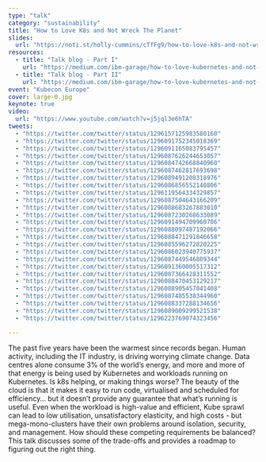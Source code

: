 ```yaml
---
type: "talk"
category: "sustainability"
title: "How to Love K8s and Not Wreck The Planet"
slides:
  url: "https://noti.st/holly-cummins/cTfFg9/how-to-love-k8s-and-not-wreck-the-planet-keynote"
resources:
  - title: "Talk blog - Part I"
    url: "https://medium.com/ibm-garage/how-to-love-kubernetes-and-not-wreck-the-planet-part-i-elasticity-and-utilization-19fcae120628"
  - title: "Talk blog - Part II"
    url: "https://medium.com/ibm-garage/how-to-love-kubernetes-and-not-wreck-the-planet-part-ii-revenge-of-the-zombies-9ae8e925c094"
event: "Kubecon Europe"
cover: large-0.jpg
keynote: true
video:
  url: "https://www.youtube.com/watch?v=j5jql3e6hTA"
tweets:
  - "https://twitter.com/twitter/status/1296157125983580160"
  - "https://twitter.com/twitter/status/1296091752345018369"
  - "https://twitter.com/twitter/status/1296091165083795457"
  - "https://twitter.com/twitter/status/1296087626244653057"
  - "https://twitter.com/twitter/status/1296084742668840960"
  - "https://twitter.com/twitter/status/1296087462817693698"
  - "https://twitter.com/twitter/status/1296089491208318976"
  - "https://twitter.com/twitter/status/1296086856552140806"
  - "https://twitter.com/twitter/status/1296119564334329857"
  - "https://twitter.com/twitter/status/1296087504643166209"
  - "https://twitter.com/twitter/status/1296088683267883010"
  - "https://twitter.com/twitter/status/1296087230268633089"
  - "https://twitter.com/twitter/status/1296091494709960706"
  - "https://twitter.com/twitter/status/1296088097487192066"
  - "https://twitter.com/twitter/status/1296088471291846658"
  - "https://twitter.com/twitter/status/1296085596272820225"
  - "https://twitter.com/twitter/status/1296086023940775937"
  - "https://twitter.com/twitter/status/1296087449546809344"
  - "https://twitter.com/twitter/status/1296091360005517312"
  - "https://twitter.com/twitter/status/1296087366428311552"
  - "https://twitter.com/twitter/status/1296088470453129217"
  - "https://twitter.com/twitter/status/1296088905457041408"
  - "https://twitter.com/twitter/status/1296087485538344960"
  - "https://twitter.com/twitter/status/1296088337288134656"
  - "https://twitter.com/twitter/status/1296089009299521538"
  - "https://twitter.com/twitter/status/1296223769074323456"

---
```

The past five years have been the warmest since records began. Human activity, including the IT industry, is driving worrying climate change. Data centres alone consume 3% of the world’s energy, and more and more of that energy is being used by Kubernetes and workloads running on Kubernetes. Is k8s helping, or making things worse?
The beauty of the cloud is that it makes it easy to run code, virtualised and scheduled for efficiency… but it doesn’t provide any guarantee that what’s running is useful. Even when the workload is high-value and efficient, Kube sprawl can lead to low utilisation, unsatisfactory elasticity, and high costs - but mega-mono-clusters have their own problems around isolation, security, and management. How should these competing requirements be balanced? This talk discusses some of the trade-offs and provides a roadmap to figuring out the right thing.